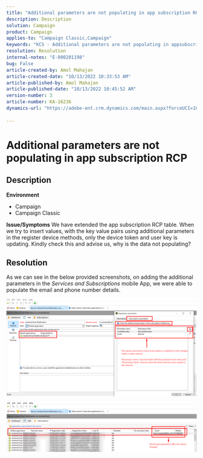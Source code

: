 ```yaml
---
title: "Additional parameters are not populating in app subscription RCP"
description: Description
solution: Campaign
product: Campaign
applies-to: "Campaign Classic,Campaign"
keywords: "KCS - Additional parameters are not populating in appsubscription Rcp ACC"
resolution: Resolution
internal-notes: "E-000201198"
bug: False
article-created-by: Amol Mahajan
article-created-date: "10/13/2022 10:33:53 AM"
article-published-by: Amol Mahajan
article-published-date: "10/13/2022 10:45:52 AM"
version-number: 3
article-number: KA-16236
dynamics-url: "https://adobe-ent.crm.dynamics.com/main.aspx?forceUCI=1&pagetype=entityrecord&etn=knowledgearticle&id=97643287-e24a-ed11-bba2-002248086a73"

---
```

# Additional parameters are not populating in app subscription RCP

## Description

<b>Environment</b>
- Campaign
- Campaign Classic

<b>Issue/Symptoms</b>
We have extended the app subscription RCP table. When we try to insert values, with the key value pairs using additional parameters in the register device methods, only the device token and user key is updating. Kindly check this and advise us, why is the data not populating?


## Resolution


As we can see in the below provided screenshots, on adding the additional parameters in the *Services and Subscriptions* mobile App, we were able to populate the email and phone number details.



![](assets/bc1c5473-4bd0-ec11-a7b5-00224809c556.png)



![](assets/ddd78ad4-4bd0-ec11-a7b5-00224809c556.png)
